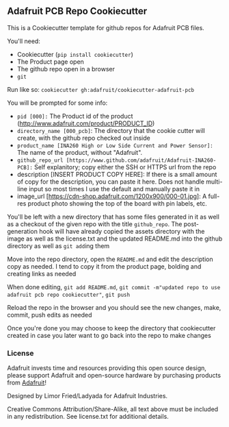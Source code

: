 ## Adafruit PCB Repo Cookiecutter
This is a Cookiecutter template for github repos for Adafruit PCB files.

You'll need:
 * Cookiecutter (`pip install cookiecutter`)
 * The Product page open
 * The github repo open in a browser
 * `git`

Run like so: `cookiecutter gh:adafruit/cookiecutter-adafruit-pcb`

You will be prompted for some info:
 * `pid [000]:` The Product id of the product (http://www.adafruit.com/product/PRODUCT_ID)
 * `directory_name [000_pcb]`: The directory that the cookie cutter will create, with the github repo checked out inside
 * `product_name [INA260 High or Low Side Current and Power Sensor]:` The name of the product, without "Adafruit".
 * `github_repo_url [https://www.github.com/adafruit/Adafruit-INA260-PCB]:` Self explanitory; copy either the SSH or HTTPS url from the repo
 * description [INSERT PRODUCT COPY HERE]: If there is a small amount of copy for the description, you can paste it here. Does not handle multi-line input so most times I use the default and manually paste it in
 * image_url [https://cdn-shop.adafruit.com/1200x900/000-01.jpg]: A full-res product photo showing the top of the board with pin labels, etc.

You'll be left with a new directory that has some files generated in it as well as a checkout of the given repo with the title `github_repo`. The post-generation hook will have already copied the assets directory with the image as well as the license.txt and the updated README.md into the github directory as well as `git add`ing them

Move into the repo directory, open the `README.md` and edit the description copy as needed. I tend to copy it from the product page, bolding and creating links as needed

When done editing, `git add README.md`, `git commit -m"updated repo to use adafruit pcb repo cookiecutter"`, `git push`

Reload the repo in the browser and you should see the new changes, make, commit, push edits as needed

Once you're done you may choose to keep the directory that cookiecutter created in case you later want to go back into the repo to make changes
### License

Adafruit invests time and resources providing this open source design, please support Adafruit and open-source hardware by purchasing products from [Adafruit](https://www.adafruit.com)!

Designed by Limor Fried/Ladyada for Adafruit Industries.

Creative Commons Attribution/Share-Alike, all text above must be included in any redistribution. See license.txt for additional details.
